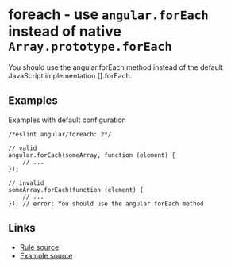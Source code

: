 <!-- WARNING: Generated documentation. Edit docs and examples in the rule and examples file ('rules/foreach.js', 'examples/foreach.js'). -->

# foreach - use `angular.forEach` instead of native `Array.prototype.forEach`

You should use the angular.forEach method instead of the default JavaScript implementation [].forEach.

## Examples

Examples with default configuration

    /*eslint angular/foreach: 2*/

    // valid
    angular.forEach(someArray, function (element) {
        // ...
    });

    // invalid
    someArray.forEach(function (element) {
        // ...
    }); // error: You should use the angular.forEach method

## Links

* [Rule source](../rules/foreach.js)
* [Example source](../examples/foreach.js)
